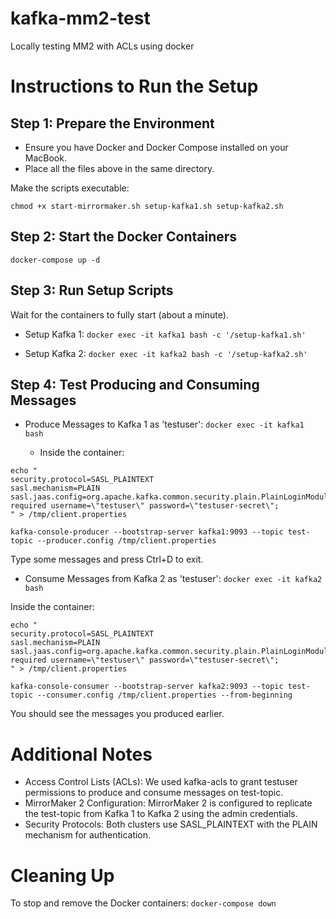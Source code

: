# kafka-mm2-test
Locally testing MM2 with ACLs using docker

# Instructions to Run the Setup

## Step 1: Prepare the Environment
- Ensure you have Docker and Docker Compose installed on your MacBook.
- Place all the files above in the same directory.

Make the scripts executable:

```chmod +x start-mirrormaker.sh setup-kafka1.sh setup-kafka2.sh```

## Step 2: Start the Docker Containers

```docker-compose up -d```

## Step 3: Run Setup Scripts

Wait for the containers to fully start (about a minute).

- Setup Kafka 1:
```docker exec -it kafka1 bash -c '/setup-kafka1.sh'```

- Setup Kafka 2:
```docker exec -it kafka2 bash -c '/setup-kafka2.sh'```

## Step 4: Test Producing and Consuming Messages
- Produce Messages to Kafka 1 as 'testuser':
```docker exec -it kafka1 bash```

  - Inside the container:
```# Create 'client.properties' for 'testuser'
echo "
security.protocol=SASL_PLAINTEXT
sasl.mechanism=PLAIN
sasl.jaas.config=org.apache.kafka.common.security.plain.PlainLoginModule required username=\"testuser\" password=\"testuser-secret\";
" > /tmp/client.properties

kafka-console-producer --bootstrap-server kafka1:9093 --topic test-topic --producer.config /tmp/client.properties
```
Type some messages and press Ctrl+D to exit.

- Consume Messages from Kafka 2 as 'testuser':
```docker exec -it kafka2 bash```

Inside the container:
```# Create 'client.properties' for 'testuser'
echo "
security.protocol=SASL_PLAINTEXT
sasl.mechanism=PLAIN
sasl.jaas.config=org.apache.kafka.common.security.plain.PlainLoginModule required username=\"testuser\" password=\"testuser-secret\";
" > /tmp/client.properties

kafka-console-consumer --bootstrap-server kafka2:9093 --topic test-topic --consumer.config /tmp/client.properties --from-beginning
```

You should see the messages you produced earlier.

# Additional Notes

- Access Control Lists (ACLs): We used kafka-acls to grant testuser permissions to produce and consume messages on test-topic.
- MirrorMaker 2 Configuration: MirrorMaker 2 is configured to replicate the test-topic from Kafka 1 to Kafka 2 using the admin credentials.
- Security Protocols: Both clusters use SASL_PLAINTEXT with the PLAIN mechanism for authentication.

# Cleaning Up
To stop and remove the Docker containers:
```docker-compose down```
